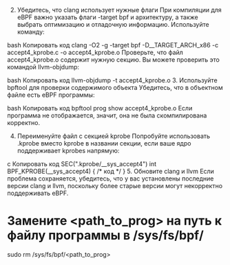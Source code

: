 2. Убедитесь, что clang использует нужные флаги
При компиляции для eBPF важно указать флаги -target bpf и архитектуру, а также выбрать оптимизацию и отладочную информацию. Используйте команду:

bash
Копировать код
clang -O2 -g -target bpf -D__TARGET_ARCH_x86 -c accept4_kprobe.c -o accept4_kprobe.o
Проверьте, что файл accept4_kprobe.o содержит нужную секцию. Вы можете проверить это командой llvm-objdump:

bash
Копировать код
llvm-objdump -t accept4_kprobe.o
3. Используйте bpftool для проверки содержимого объекта
Убедитесь, что в объектном файле есть eBPF программы:

bash
Копировать код
bpftool prog show accept4_kprobe.o
Если программа не отображается, значит, она не была скомпилирована корректно.

4. Переименуйте файл с секцией kprobe
Попробуйте использовать .kprobe вместо kprobe в названии секции, если ваше ядро поддерживает kprobes напрямую:

c
Копировать код
SEC(".kprobe/__sys_accept4")
int BPF_KPROBE(__sys_accept4) { /* код */ }
5. Обновите clang и llvm
Если проблема сохраняется, убедитесь, что у вас установлены последние версии clang и llvm, поскольку более старые версии могут некорректно поддерживать eBPF.

# Замените <path_to_prog> на путь к файлу программы в /sys/fs/bpf/
sudo rm /sys/fs/bpf/<path_to_prog>




